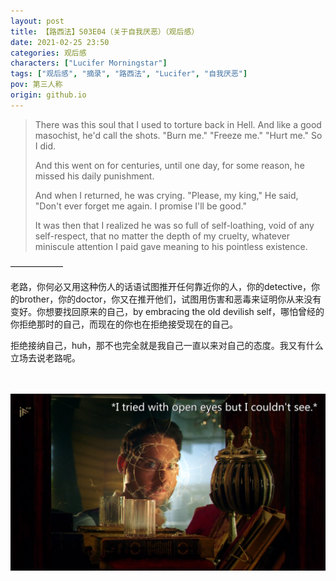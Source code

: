 ```yaml
---
layout: post
title: 【路西法】S03E04（关于自我厌恶）（观后感）
date: 2021-02-25 23:50
categories: 观后感
characters: ["Lucifer Morningstar"]
tags: ["观后感", "摘录", "路西法", "Lucifer", "自我厌恶"]
pov: 第三人称
origin: github.io
---
```


> There was this soul that I used to torture back in Hell. And like a good masochist, he'd call the shots. "Burn me." "Freeze me." "Hurt me." So I did. 
>
> And this went on for centuries, until one day, for some reason, he missed his daily punishment. 
>
> And when I returned, he was crying. "Please, my king," He said, "Don't ever forget me again. I promise I'll be good."
>
> It was then that I realized he was so full of self-loathing, void of any self-respect, that no matter the depth of my cruelty, whatever miniscule attention I paid gave meaning to his pointless existence.

——————

老路，你何必又用这种伤人的话语试图推开任何靠近你的人，你的detective，你的brother，你的doctor，你又在推开他们，试图用伤害和恶毒来证明你从来没有变好。你想要找回原来的自己，by embracing the old devilish self，哪怕曾经的你拒绝那时的自己，而现在的你也在拒绝接受现在的自己。

拒绝接纳自己，huh，那不也完全就是我自己一直以来对自己的态度。我又有什么立场去说老路呢。

<br><br>
![](/assets/images/lofter/2021-02-25-Lucifer-2.png)
<br><br>
